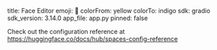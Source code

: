 title: Face Editor
emoji: 🏃
colorFrom: yellow
colorTo: indigo
sdk: gradio
sdk_version: 3.14.0
app_file: app.py
pinned: false

Check out the configuration reference at https://huggingface.co/docs/hub/spaces-config-reference